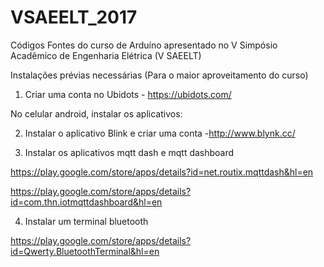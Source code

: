 # VSAEELT_2017
Códigos Fontes do curso de Arduíno apresentado no V Simpósio Acadêmico de Engenharia Elétrica (V SAEELT)

Instalações prévias necessárias (Para o maior aproveitamento do curso)

1. Criar uma conta no Ubidots - https://ubidots.com/

No celular android, instalar os aplicativos:

2. Instalar o aplicativo Blink e criar uma conta -http://www.blynk.cc/

3. Instalar os aplicativos mqtt dash e mqtt dashboard

https://play.google.com/store/apps/details?id=net.routix.mqttdash&hl=en

https://play.google.com/store/apps/details?id=com.thn.iotmqttdashboard&hl=en

4. Instalar um terminal bluetooth

https://play.google.com/store/apps/details?id=Qwerty.BluetoothTerminal&hl=en
